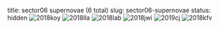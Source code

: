 title: sector06 supernovae (6 total)
slug: sector06-supernovae
status: hidden
![2018koy]({filename}../../images/sector06/lc_2018koy_cleaned.png)
![2018lla]({filename}../../images/sector06/lc_2018lla_cleaned.png)
![2018lab]({filename}../../images/sector06/lc_2018lab_cleaned.png)
![2018jwi]({filename}../../images/sector06/lc_2018jwi_cleaned.png)
![2019cj]({filename}../../images/sector06/lc_2019cj_cleaned.png)
![2018kfv]({filename}../../images/sector06/lc_2018kfv_cleaned.png)
